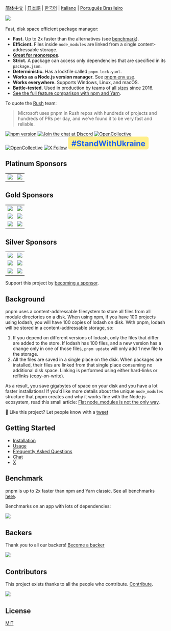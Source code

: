 [简体中文](https://pnpm.io/zh/) |
[日本語](https://pnpm.io/ja/) |
[한국어](https://pnpm.io/ko/) |
[Italiano](https://pnpm.io/it/) |
[Português Brasileiro](https://pnpm.io/pt/)

![](https://i.imgur.com/qlW1eEG.png)

Fast, disk space efficient package manager:

* **Fast.** Up to 2x faster than the alternatives (see [benchmark](#benchmark)).
* **Efficient.** Files inside `node_modules` are linked from a single content-addressable storage.
* **[Great for monorepos](https://pnpm.io/workspaces).**
* **Strict.** A package can access only dependencies that are specified in its `package.json`.
* **Deterministic.** Has a lockfile called `pnpm-lock.yaml`.
* **Works as a Node.js version manager.** See [pnpm env use](https://pnpm.io/cli/env).
* **Works everywhere.** Supports Windows, Linux, and macOS.
* **Battle-tested.** Used in production by teams of [all sizes](https://pnpm.io/users) since 2016.
* [See the full feature comparison with npm and Yarn](https://pnpm.io/feature-comparison).

To quote the [Rush](https://rushjs.io/) team:

> Microsoft uses pnpm in Rush repos with hundreds of projects and hundreds of PRs per day, and we’ve found it to be very fast and reliable.

[![npm version](https://img.shields.io/npm/v/pnpm.svg?label=latest)](https://github.com/pnpm/pnpm/releases/latest)
[![Join the chat at Discord](https://img.shields.io/discord/731599538665553971.svg)](https://r.pnpm.io/chat)
[![OpenCollective](https://opencollective.com/pnpm/backers/badge.svg)](https://opencollective.com/pnpm)
[![OpenCollective](https://opencollective.com/pnpm/sponsors/badge.svg)](https://opencollective.com/pnpm)
[![X Follow](https://img.shields.io/twitter/follow/pnpmjs.svg?style=social&label=Follow)](https://x.com/intent/follow?screen_name=pnpmjs&region=follow_link)
[![Stand With Ukraine](https://raw.githubusercontent.com/vshymanskyy/StandWithUkraine/main/badges/StandWithUkraine.svg)](https://stand-with-ukraine.pp.ua)

## Platinum Sponsors

<table>
  <tbody>
    <tr>
      <td align="center" valign="middle">
        <a href="https://bit.dev/?utm_source=pnpm&utm_medium=readme" target="_blank"><img src="https://pnpm.io/img/users/bit.svg" width="80"></a>
      </td>
      <td align="center" valign="middle">
        <a href="https://figma.com/?utm_source=pnpm&utm_medium=readme" target="_blank"><img src="https://pnpm.io/img/users/figma.svg" width="80"></a>
      </td>
    </tr>
  </tbody>
</table>

## Gold Sponsors

<table>
  <tbody>
    <tr>
      <td align="center" valign="middle">
        <a href="https://discord.com/?utm_source=pnpm&utm_medium=readme" target="_blank">
          <picture>
            <source media="(prefers-color-scheme: light)" srcset="https://pnpm.io/img/users/discord.svg" />
            <source media="(prefers-color-scheme: dark)" srcset="https://pnpm.io/img/users/discord_light.svg" />
            <img src="https://pnpm.io/img/users/discord.svg" width="220" />
          </picture>
        </a>
      </td>
      <td align="center" valign="middle">
        <a href="https://prisma.io/?utm_source=pnpm&utm_medium=readme" target="_blank">
          <picture>
            <source media="(prefers-color-scheme: light)" srcset="https://pnpm.io/img/users/prisma.svg" />
            <source media="(prefers-color-scheme: dark)" srcset="https://pnpm.io/img/users/prisma_light.svg" />
            <img src="https://pnpm.io/img/users/prisma.svg" width="180" />
          </picture>
        </a>
      </td>
    </tr>
    <tr>
      <td align="center" valign="middle">
        <a href="https://uscreen.de/?utm_source=pnpm&utm_medium=readme" target="_blank">
          <picture>
            <source media="(prefers-color-scheme: light)" srcset="https://pnpm.io/img/users/uscreen.svg" />
            <source media="(prefers-color-scheme: dark)" srcset="https://pnpm.io/img/users/uscreen_light.svg" />
            <img src="https://pnpm.io/img/users/uscreen.svg" width="180" />
          </picture>
        </a>
      </td>
      <td align="center" valign="middle">
        <a href="https://www.jetbrains.com/?utm_source=pnpm&utm_medium=readme" target="_blank">
          <picture>
            <source media="(prefers-color-scheme: light)" srcset="https://pnpm.io/img/users/jetbrains.svg" />
            <source media="(prefers-color-scheme: dark)" srcset="https://pnpm.io/img/users/jetbrains.svg" />
            <img src="https://pnpm.io/img/users/jetbrains.svg" width="180" />
          </picture>
        </a>
      </td>
    </tr>
    <tr>
      <td align="center" valign="middle">
        <a href="https://nx.dev/?utm_source=pnpm&utm_medium=readme" target="_blank">
          <picture>
            <source media="(prefers-color-scheme: light)" srcset="https://pnpm.io/img/users/nx.svg" />
            <source media="(prefers-color-scheme: dark)" srcset="https://pnpm.io/img/users/nx_light.svg" />
            <img src="https://pnpm.io/img/users/nx.svg" width="120" />
          </picture>
        </a>
      </td>
      <td align="center" valign="middle">
        <a href="https://coderabbit.ai/?utm_source=pnpm&utm_medium=readme" target="_blank">
          <picture>
            <source media="(prefers-color-scheme: light)" srcset="https://pnpm.io/img/users/coderabbit.svg" />
            <source media="(prefers-color-scheme: dark)" srcset="https://pnpm.io/img/users/coderabbit_light.svg" />
            <img src="https://pnpm.io/img/users/coderabbit.svg" width="220" />
          </picture>
        </a>
      </td>
    </tr>
  </tbody>
</table>

## Silver Sponsors

<table>
  <tbody>
    <tr>
      <td align="center" valign="middle">
        <a href="https://leniolabs.com/?utm_source=pnpm&utm_medium=readme" target="_blank">
          <img src="https://pnpm.io/img/users/leniolabs.jpg" width="80">
        </a>
      </td>
      <td align="center" valign="middle">
        <a href="https://vercel.com/?utm_source=pnpm&utm_medium=readme" target="_blank">
          <picture>
            <source media="(prefers-color-scheme: light)" srcset="https://pnpm.io/img/users/vercel.svg" />
            <source media="(prefers-color-scheme: dark)" srcset="https://pnpm.io/img/users/vercel_light.svg" />
            <img src="https://pnpm.io/img/users/vercel.svg" width="180" />
          </picture>
        </a>
      </td>
    </tr>
    <tr>
      <td align="center" valign="middle">
        <a href="https://depot.dev/?utm_source=pnpm&utm_medium=readme" target="_blank">
          <picture>
            <source media="(prefers-color-scheme: light)" srcset="https://pnpm.io/img/users/depot.svg" />
            <source media="(prefers-color-scheme: dark)" srcset="https://pnpm.io/img/users/depot_light.svg" />
            <img src="https://pnpm.io/img/users/depot.svg" width="200" />
          </picture>
        </a>
      </td>
      <td align="center" valign="middle">
        <a href="https://moonrepo.dev/?utm_source=pnpm&utm_medium=readme" target="_blank">
          <picture>
            <source media="(prefers-color-scheme: light)" srcset="https://pnpm.io/img/users/moonrepo.svg" />
            <source media="(prefers-color-scheme: dark)" srcset="https://pnpm.io/img/users/moonrepo_light.svg" />
            <img src="https://pnpm.io/img/users/moonrepo.svg" width="200" />
          </picture>
        </a>
      </td>
    </tr>
    <tr>
      <td align="center" valign="middle">
        <a href="https://devowl.io/?utm_source=pnpm&utm_medium=readme" target="_blank">
          <picture>
            <source media="(prefers-color-scheme: light)" srcset="https://pnpm.io/img/users/devowlio.svg" />
            <source media="(prefers-color-scheme: dark)" srcset="https://pnpm.io/img/users/devowlio.svg" />
            <img src="https://pnpm.io/img/users/devowlio.svg" width="200" />
          </picture>
        </a>
      </td>
      <td align="center" valign="middle">
        <a href="https://cerbos.dev/?utm_source=pnpm&utm_medium=readme" target="_blank">
          <picture>
            <source media="(prefers-color-scheme: light)" srcset="https://pnpm.io/img/users/cerbos.svg" />
            <source media="(prefers-color-scheme: dark)" srcset="https://pnpm.io/img/users/cerbos_light.svg" />
            <img src="https://pnpm.io/img/users/cerbos.svg" width="180" />
          </picture>
        </a>
      </td>
    </tr>
  </tbody>
</table>

Support this project by [becoming a sponsor](https://opencollective.com/pnpm#sponsor).

## Background

pnpm uses a content-addressable filesystem to store all files from all module directories on a disk.
When using npm, if you have 100 projects using lodash, you will have 100 copies of lodash on disk.
With pnpm, lodash will be stored in a content-addressable storage, so:

1. If you depend on different versions of lodash, only the files that differ are added to the store.
  If lodash has 100 files, and a new version has a change only in one of those files,
  `pnpm update` will only add 1 new file to the storage.
1. All the files are saved in a single place on the disk. When packages are installed, their files are linked
  from that single place consuming no additional disk space. Linking is performed using either hard-links or reflinks (copy-on-write).

As a result, you save gigabytes of space on your disk and you have a lot faster installations!
If you'd like more details about the unique `node_modules` structure that pnpm creates and
why it works fine with the Node.js ecosystem, read this small article: [Flat node_modules is not the only way](https://pnpm.io/blog/2020/05/27/flat-node-modules-is-not-the-only-way).

💖 Like this project? Let people know with a [tweet](https://r.pnpm.io/tweet)

## Getting Started

- [Installation](https://pnpm.io/installation)
- [Usage](https://pnpm.io/pnpm-cli)
- [Frequently Asked Questions](https://pnpm.io/faq)
- [Chat](https://r.pnpm.io/chat)
- [X](https://x.com/pnpmjs)

## Benchmark

pnpm is up to 2x faster than npm and Yarn classic. See all benchmarks [here](https://r.pnpm.io/benchmarks).

Benchmarks on an app with lots of dependencies:

![](https://pnpm.io/img/benchmarks/alotta-files.svg)

## Backers

Thank you to all our backers! [Become a backer](https://opencollective.com/pnpm#backer)

<a href="https://opencollective.com/pnpm#backers" target="_blank"><img src="https://opencollective.com/pnpm/backers.svg?width=890"></a>

## Contributors

This project exists thanks to all the people who contribute. [Contribute](../../blob/main/CONTRIBUTING.md).

<a href="../../graphs/contributors"><img src="https://opencollective.com/pnpm/contributors.svg?width=890&button=false" /></a>

## License

[MIT](https://github.com/pnpm/pnpm/blob/main/LICENSE)

